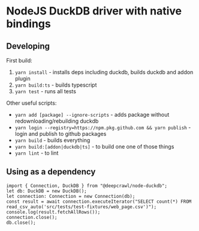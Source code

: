 # NodeJS DuckDB driver with native bindings

## Developing

First build:

1. `yarn install` - installs deps including duckdb, builds duckdb and addon plugin
2. `yarn build:ts` - builds typescript
3. `yarn test` - runs all tests

Other useful scripts:

- `yarn add [package] --ignore-scripts` - adds package without redownloading/rebuilding duckdb
- `yarn login --registry=https://npm.pkg.github.com && yarn publish` - login and publish to github packages
- `yarn build` - builds everything
- `yarn build:[addon|duckdb|ts]` - to build one one of those things
- `yarn lint` - to lint

## Using as a dependency

```
import { Connection, DuckDB } from "@deepcrawl/node-duckdb";
let db: DuckDB = new DuckDB();
let connection: Connection = new Connection(db);
const result = await connection.executeIterator("SELECT count(*) FROM read_csv_auto('src/tests/test-fixtures/web_page.csv')");
console.log(result.fetchAllRows());
connection.close();
db.close();
```
